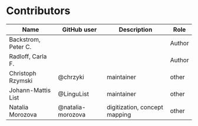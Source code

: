 # Contributors

Name               | GitHub user       | Description                   | Role
---                | ---               | ---                           | ---
Backstrom, Peter C. | | | Author
Radloff, Carla F. | | | Author
Christoph Rzymski  | @chrzyki          | maintainer                    | other
Johann-Mattis List | @LinguList        | maintainer                    | other
Natalia Morozova   | @natalia-morozova | digitization, concept mapping | other
